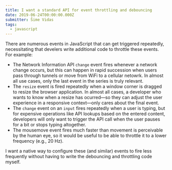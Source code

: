 ```yaml
---
title: I want a standard API for event throttling and debouncing
date: 2019-06-24T00:00:00.000Z
submitter: Šime Vidas
tags:
  - javascript
---
```


There are numerous events in JavaScript that can get triggered repeatedly, necessitating that develers write additional code to throttle these events. For example:

* The Network Information API `change` event fires whenever a network change occurs, but this can happen in rapid succession when users pass through tunnels or move from WiFi to a cellular netowrk. In almost all use cases, only the last event in the series is truly relevant.
* The `resize` event is fired repeatedly when a window corner is dragged to resize the browser application. In almost all cases, a developer who wants to know when a resize has ocurred—so they can adjust the user experience in a responsive context—only cares about the final event.
* The `change` event on an `input` fires repeatedly when a user is typing, but for expensive operations like API lookups based on the entered content, developers will only want to trigger the API call when the user pauses for a bit or stops typing altogether.
* The mousemove event fires much faster than movement is perceivable by the human eye, so it would be useful to be able to throttle it to a lower frequency (e.g., 20 Hz).

I want a native way to configure these (and similar) events to fire less frequently without having to write the debouncing and throttling code myself.
